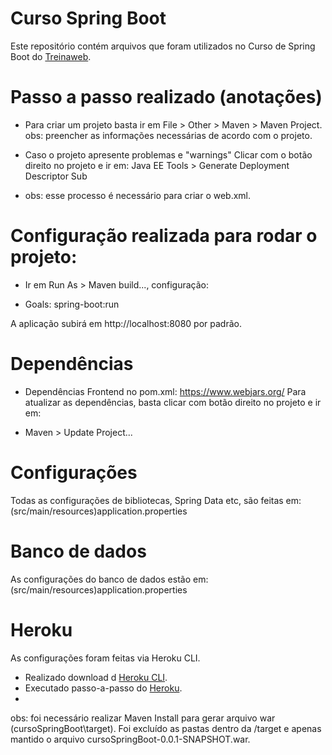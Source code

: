 # Curso Spring Boot
Este repositório contém arquivos  que foram utilizados no Curso de Spring Boot do [Treinaweb](treinaweb.com.br).


# Passo a passo realizado (anotações)
* Para criar um projeto basta ir em File > Other > Maven > Maven Project.
obs: preencher as informações necessárias de acordo com o projeto.

* Caso o projeto apresente problemas e "warnings" Clicar com o botão direito no projeto e ir em:
Java EE Tools > Generate Deployment Descriptor Sub

- obs: esse processo é necessário para criar o web.xml.

# Configuração realizada para rodar o projeto:
* Ir em Run As > Maven build..., configuração:

- Goals: spring-boot:run

A aplicação subirá em http://localhost:8080 por padrão.

# Dependências
* Dependências Frontend no pom.xml: https://www.webjars.org/
Para atualizar as dependências, basta clicar com botão direito no projeto e ir em:
- Maven > Update Project...


# Configurações
Todas as configurações de bibliotecas, Spring Data etc, são feitas em: (src/main/resources)application.properties


# Banco de dados
As configurações do banco de dados estão em: (src/main/resources)application.properties


# Heroku
As configurações foram feitas via Heroku CLI.
* Realizado download d [Heroku CLI](https://devcenter.heroku.com/articles/heroku-cli).
* Executado passo-a-passo do [Heroku](https://devcenter.heroku.com/articles/getting-started-with-java#set-up).
* 

obs: foi necessário realizar Maven Install para gerar arquivo war (cursoSpringBoot\target). Foi excluído as pastas dentro da /target e apenas mantido o arquivo cursoSpringBoot-0.0.1-SNAPSHOT.war.
